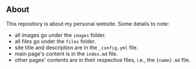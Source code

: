 ## About
This repository is about my personal website. Some details to note:
- all images go under the `images` folder.
- all files go under the `files` folder.
- site title and description are in the `_config.yml` file.
- main page's content is in the `index.md` file.
- other pages' contents are in their respective files, i.e., the `{name}.md` file.
